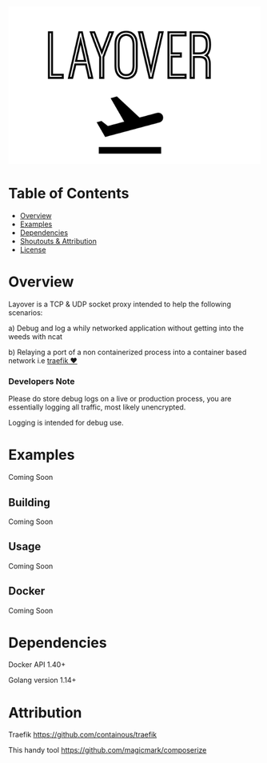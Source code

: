 ![Layover](./assets/layover.png)

# Table of Contents

- [Overview](#overview)
- [Examples](#examples)
- [Dependencies](#dependencies)
- [Shoutouts & Attribution](#attribution)
- [License](#license)

# Overview
Layover is a TCP & UDP socket proxy intended to help the following scenarios:

a) Debug and log a whily networked application without getting into the weeds with ncat

b) Relaying a port of a non containerized process into a container based network i.e [traefik ❤️](https://github.com/containous/traefik)

### Developers Note 
Please do store debug logs on a live or production process, you are essentially logging all traffic, most likely unencrypted.

Logging is intended for debug use.

# Examples
Coming Soon

## Building
Coming Soon

## Usage
Coming Soon

## Docker
Coming Soon

# Dependencies
Docker API 1.40+

Golang version 1.14+

# Attribution
Traefik <https://github.com/containous/traefik>

This handy tool <https://github.com/magicmark/composerize>